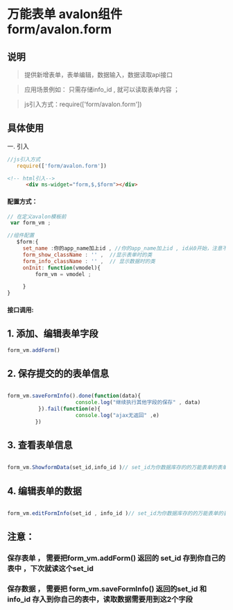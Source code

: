 # 万能表单 avalon组件  form/avalon.form

## 说明

  > 提供新增表单，表单编辑，数据输入，数据读取api接口

  > 应用场景例如： 只需存储info_id , 就可以读取表单内容  ；

  > js引入方式：require(['form/avalon.form'])

## 具体使用

一. 引入
````js
//js引入方式
   require(['form/avalon.form'])
````
````html
<!-- html引入-->
      <div ms-widget="form,$,$form"></div>
````
#### 配置方式：
````js
// 在定义avalon模板前 
 var form_vm ;

//组件配置
   $form:{
     set_name :你的app_name加上id , //你的app_name加上id , id从0开始，注意不能重复，一旦定义后不能修改
     form_show_className : '' ,  //显示表单时的类
     form_info_className : '' ,  // 显示数据时的类
     onInit: function(vmodel){
         form_vm = vmodel ;

     }
}
````
#### 接口调用:

## 1. 添加、编辑表单字段
````js
form_vm.addForm() 

````


## 2. 保存提交的的表单信息
````js

form_vm.saveFormInfo().done(function(data){
                      console.log("继续执行其他字段的保存" , data)
          }).fail(function(e){
                      console.log("ajax无返回" ,e) 
         })


````

## 3. 查看表单信息
````js

form_vm.ShowformData(set_id,info_id )// set_id为你数据库存的的万能表单的表单的id ， info_id为数据的id ; 

````

## 4. 编辑表单的数据
````js

form_vm.editFormInfo(set_id , info_id )// set_id为你数据库存的的万能表单的表单的id ， info_id为数据的id ; 

````
##  注意：
### 保存表单 ， 需要把form_vm.addForm() 返回的 set_id 存到你自己的表中  ，下次就读这个set_id

###  保存数据 ， 需要把 form_vm.saveFormInfo() 返回的set_id 和info_id 存入到你自己的表中，读取数据需要用到这2个字段